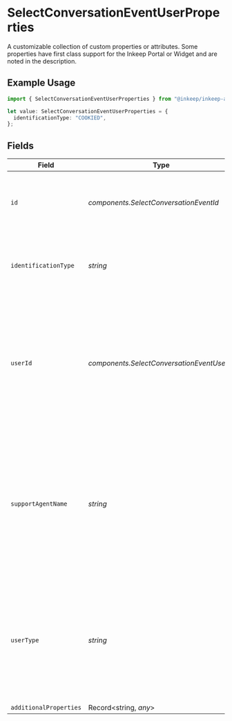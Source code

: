 # SelectConversationEventUserProperties

A customizable collection of custom properties or attributes. Some properties have first class support for the Inkeep Portal or Widget and are noted in the description.

## Example Usage

```typescript
import { SelectConversationEventUserProperties } from "@inkeep/inkeep-analytics/models/components";

let value: SelectConversationEventUserProperties = {
  identificationType: "COOKIED",
};
```

## Fields

| Field                                                                                                                                                                     | Type                                                                                                                                                                      | Required                                                                                                                                                                  | Description                                                                                                                                                               | Example                                                                                                                                                                   |
| ------------------------------------------------------------------------------------------------------------------------------------------------------------------------- | ------------------------------------------------------------------------------------------------------------------------------------------------------------------------- | ------------------------------------------------------------------------------------------------------------------------------------------------------------------------- | ------------------------------------------------------------------------------------------------------------------------------------------------------------------------- | ------------------------------------------------------------------------------------------------------------------------------------------------------------------------- |
| `id`                                                                                                                                                                      | *components.SelectConversationEventId*                                                                                                                                    | :heavy_minus_sign:                                                                                                                                                        | The unique identifier for the user. This value is sent by the inkeep widget.                                                                                              |                                                                                                                                                                           |
| `identificationType`                                                                                                                                                      | *string*                                                                                                                                                                  | :heavy_minus_sign:                                                                                                                                                        | The type of identification for the user. This value is sent by the inkeep widget.                                                                                         | COOKIED                                                                                                                                                                   |
| `userId`                                                                                                                                                                  | *components.SelectConversationEventUserId*                                                                                                                                | :heavy_minus_sign:                                                                                                                                                        | The unique identifier for the user. This value is sent by the Inkeep Support Agent Copilot. This value is used to create the graphs on the Inkeep Portal.                 |                                                                                                                                                                           |
| `supportAgentName`                                                                                                                                                        | *string*                                                                                                                                                                  | :heavy_minus_sign:                                                                                                                                                        | The name of the support agent assigned to the user. This value is sent by the Inkeep Support Agent Copilot. This value is used to create the graphs on the Inkeep Portal. |                                                                                                                                                                           |
| `userType`                                                                                                                                                                | *string*                                                                                                                                                                  | :heavy_minus_sign:                                                                                                                                                        | The type of user. This value is sent by the Inkeep Support Agent Copilot. This value is used to create the graphs on the Inkeep Portal.                                   |                                                                                                                                                                           |
| `additionalProperties`                                                                                                                                                    | Record<string, *any*>                                                                                                                                                     | :heavy_minus_sign:                                                                                                                                                        | N/A                                                                                                                                                                       |                                                                                                                                                                           |